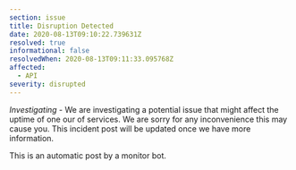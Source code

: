 ```yaml
---
section: issue
title: Disruption Detected
date: 2020-08-13T09:10:22.739631Z
resolved: true
informational: false
resolvedWhen: 2020-08-13T09:11:33.095768Z
affected:
  - API
severity: disrupted
---
```

*Investigating* - We are investigating a potential issue that might affect the uptime of one our of services. We are sorry for any inconvenience this may cause you. This incident post will be updated once we have more information.

This is an automatic post by a monitor bot.
        